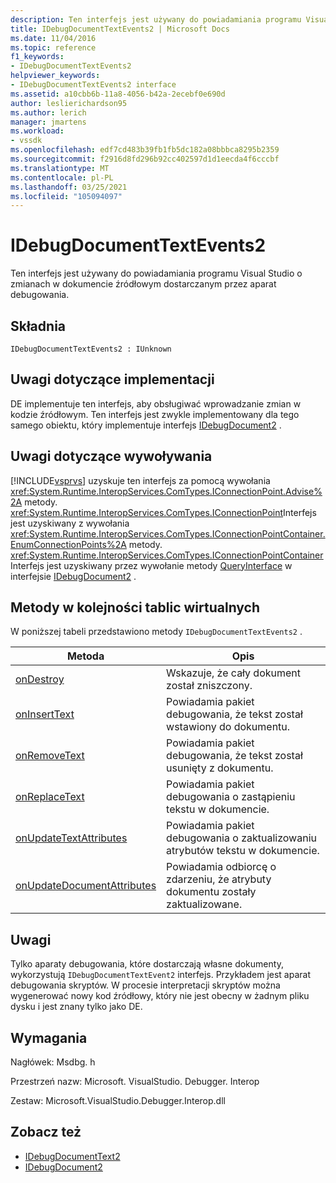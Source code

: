 ```yaml
---
description: Ten interfejs jest używany do powiadamiania programu Visual Studio o zmianach w dokumencie źródłowym dostarczanym przez aparat debugowania.
title: IDebugDocumentTextEvents2 | Microsoft Docs
ms.date: 11/04/2016
ms.topic: reference
f1_keywords:
- IDebugDocumentTextEvents2
helpviewer_keywords:
- IDebugDocumentTextEvents2 interface
ms.assetid: a10cbb6b-11a8-4056-b42a-2ecebf0e690d
author: leslierichardson95
ms.author: lerich
manager: jmartens
ms.workload:
- vssdk
ms.openlocfilehash: edf7cd483b39fb1fb5dc182a08bbbca8295b2359
ms.sourcegitcommit: f2916d8fd296b92cc402597d1d1eecda4f6cccbf
ms.translationtype: MT
ms.contentlocale: pl-PL
ms.lasthandoff: 03/25/2021
ms.locfileid: "105094097"
---
```

# <a name="idebugdocumenttextevents2"></a>IDebugDocumentTextEvents2
Ten interfejs jest używany do powiadamiania programu Visual Studio o zmianach w dokumencie źródłowym dostarczanym przez aparat debugowania.

## <a name="syntax"></a>Składnia

```
IDebugDocumentTextEvents2 : IUnknown
```

## <a name="notes-for-implementers"></a>Uwagi dotyczące implementacji
 DE implementuje ten interfejs, aby obsługiwać wprowadzanie zmian w kodzie źródłowym. Ten interfejs jest zwykle implementowany dla tego samego obiektu, który implementuje interfejs [IDebugDocument2](../../../extensibility/debugger/reference/idebugdocument2.md) .

## <a name="notes-for-callers"></a>Uwagi dotyczące wywoływania
 [!INCLUDE[vsprvs](../../../code-quality/includes/vsprvs_md.md)] uzyskuje ten interfejs za pomocą wywołania <xref:System.Runtime.InteropServices.ComTypes.IConnectionPoint.Advise%2A> metody. <xref:System.Runtime.InteropServices.ComTypes.IConnectionPoint>Interfejs jest uzyskiwany z wywołania <xref:System.Runtime.InteropServices.ComTypes.IConnectionPointContainer.EnumConnectionPoints%2A> metody. <xref:System.Runtime.InteropServices.ComTypes.IConnectionPointContainer>Interfejs jest uzyskiwany przez wywołanie metody [QueryInterface](/cpp/atl/queryinterface) w interfejsie [IDebugDocument2](../../../extensibility/debugger/reference/idebugdocument2.md) .

## <a name="methods-in-vtable-order"></a>Metody w kolejności tablic wirtualnych
 W poniższej tabeli przedstawiono metody `IDebugDocumentTextEvents2` .

|Metoda|Opis|
|------------|-----------------|
|[onDestroy](../../../extensibility/debugger/reference/idebugdocumenttextevents2-ondestroy.md)|Wskazuje, że cały dokument został zniszczony.|
|[onInsertText](../../../extensibility/debugger/reference/idebugdocumenttextevents2-oninserttext.md)|Powiadamia pakiet debugowania, że tekst został wstawiony do dokumentu.|
|[onRemoveText](../../../extensibility/debugger/reference/idebugdocumenttextevents2-onremovetext.md)|Powiadamia pakiet debugowania, że tekst został usunięty z dokumentu.|
|[onReplaceText](../../../extensibility/debugger/reference/idebugdocumenttextevents2-onreplacetext.md)|Powiadamia pakiet debugowania o zastąpieniu tekstu w dokumencie.|
|[onUpdateTextAttributes](../../../extensibility/debugger/reference/idebugdocumenttextevents2-onupdatetextattributes.md)|Powiadamia pakiet debugowania o zaktualizowaniu atrybutów tekstu w dokumencie.|
|[onUpdateDocumentAttributes](../../../extensibility/debugger/reference/idebugdocumenttextevents2-onupdatedocumentattributes.md)|Powiadamia odbiorcę o zdarzeniu, że atrybuty dokumentu zostały zaktualizowane.|

## <a name="remarks"></a>Uwagi
 Tylko aparaty debugowania, które dostarczają własne dokumenty, wykorzystują `IDebugDocumentTextEvent2` interfejs. Przykładem jest aparat debugowania skryptów. W procesie interpretacji skryptów można wygenerować nowy kod źródłowy, który nie jest obecny w żadnym pliku dysku i jest znany tylko jako DE.

## <a name="requirements"></a>Wymagania
 Nagłówek: Msdbg. h

 Przestrzeń nazw: Microsoft. VisualStudio. Debugger. Interop

 Zestaw: Microsoft.VisualStudio.Debugger.Interop.dll

## <a name="see-also"></a>Zobacz też
- [IDebugDocumentText2](../../../extensibility/debugger/reference/idebugdocumenttext2.md)
- [IDebugDocument2](../../../extensibility/debugger/reference/idebugdocument2.md)
